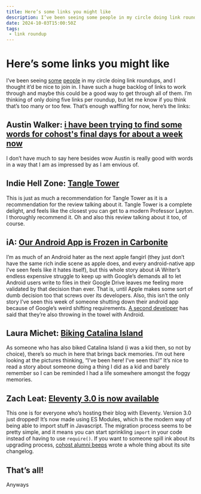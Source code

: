 ```yaml
---
title: Here’s some links you might like
description: I’ve been seeing some people in my circle doing link roundups, and I thought it’d be nice to join in.
date: 2024-10-03T15:00:50Z
tags:
 - link roundup
---
```


# Here’s some links you might like

I’ve been seeing [some](https://blog.dante.cool/link-roundup-6-a-collection-of-cohost-memoriams/) [people](https://jkap.io/link-roundup-for-923/) in my circle doing link roundups, and I thought it’d be nice to join in. I have such a huge backlog of links to work through and maybe this could be a good way to get through all of them. I’m thinking of only doing five links per roundup, but let me know if you think that’s too many or too few. That’s enough waffling for now, here’s the links:

## Austin Walker: [i have been trying to find some words for cohost's final days for about a week now](https://cohost.org/austin/post/7900075-i-have-been-trying-t)

I don’t have much to say here besides wow Austin is really good with words in a way that I am as impressed by as I am envious of.

## Indie Hell Zone: [Tangle Tower](https://indiehellzone.com/2024/10/02/tangle-tower/)

This is just as much a recommendation for Tangle Tower as it is a recommendation for the review talking about it. Tangle Tower is a complete delight, and feels like the closest you can get to a modern Professor Layton. I thoroughly recommend it. Oh and also this review talking about it too, of course.

## iA: [Our Android App is Frozen in Carbonite](https://ia.net/topics/our-android-app-is-frozen-in-carbonite)

I’m as much of an Android hater as the next apple fangirl (they just don’t have the same rich indie scene as apple does, and every android-native app I’ve seen feels like it hates itself), but this whole story about iA Writer’s endless expensive struggle to keep up with Google’s demands all to let Android users write to files in their Google Drive leaves me feeling more validated by that decision than ever. That is, until Apple makes some sort of dumb decision too that screws over its developers. Also, this isn’t the only story I’ve seen this week of someone shutting down their android app because of Google’s weird shifting requirements. [A second developer](https://frozenfractal.com/blog/2024/9/6/why-my-apps-will-soon-be-gone-from-google-play/) has said that they’re also throwing in the towel with Android.

## Laura Michet: [Biking Catalina Island](https://blog.lauramichet.com/biking-catalina-island/)

As someone who has also biked Catalina Island (i was a kid then, so not by choice), there’s so much in here that brings back memories. I’m out here looking at the pictures thinking, “I’ve been here! I’ve seen this!” It’s nice to read a story about someone doing a thing I did as a kid and barely remember so I can be reminded I had a life somewhere amongst the foggy memories.

## Zach Leat: [Eleventy 3.0 is now available](https://www.zachleat.com/web/eleventy-v3/)

This one is for everyone who’s hosting their blog with Eleventy. Version 3.0 just dropped! It’s now made using ES Modules, which is the modern way of being able to import stuff in Javascript. The migration process seems to be pretty simple, and it means you can start sprinkling `import` in your code instead of having to use `require()`. If you want to someone spill ink about its upgrading process, [cohost alumni beeps](https://beeps.website/blog/2024-10-02-the-changelog-eleventy-3-forced-colours-new-art/) wrote a whole thing about its site changelog.

## That’s all!

Anyways